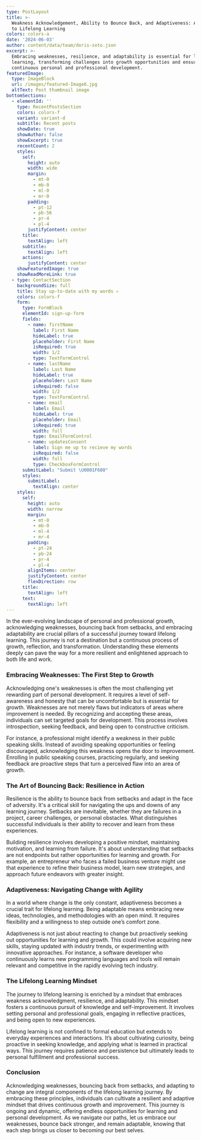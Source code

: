 ```yaml
---
type: PostLayout
title: >-
  Weakness Acknowledgement, Ability to Bounce Back, and Adaptiveness: A Journey
  to Lifelong Learning
colors: colors-a
date: '2024-06-03'
author: content/data/team/doris-soto.json
excerpt: >-
  Embracing weaknesses, resilience, and adaptability is essential for lifelong
  learning, transforming challenges into growth opportunities and ensuring
  continuous personal and professional development.
featuredImage:
  type: ImageBlock
  url: /images/featured-Image6.jpg
  altText: Post thumbnail image
bottomSections:
  - elementId: ''
    type: RecentPostsSection
    colors: colors-f
    variant: variant-d
    subtitle: Recent posts
    showDate: true
    showAuthor: false
    showExcerpt: true
    recentCount: 2
    styles:
      self:
        height: auto
        width: wide
        margin:
          - mt-0
          - mb-0
          - ml-0
          - mr-0
        padding:
          - pt-12
          - pb-56
          - pr-4
          - pl-4
        justifyContent: center
      title:
        textAlign: left
      subtitle:
        textAlign: left
      actions:
        justifyContent: center
    showFeaturedImage: true
    showReadMoreLink: true
  - type: ContactSection
    backgroundSize: full
    title: Stay up-to-date with my words ✍️
    colors: colors-f
    form:
      type: FormBlock
      elementId: sign-up-form
      fields:
        - name: firstName
          label: First Name
          hideLabel: true
          placeholder: First Name
          isRequired: true
          width: 1/2
          type: TextFormControl
        - name: lastName
          label: Last Name
          hideLabel: true
          placeholder: Last Name
          isRequired: false
          width: 1/2
          type: TextFormControl
        - name: email
          label: Email
          hideLabel: true
          placeholder: Email
          isRequired: true
          width: full
          type: EmailFormControl
        - name: updatesConsent
          label: Sign me up to recieve my words
          isRequired: false
          width: full
          type: CheckboxFormControl
      submitLabel: "Submit \U0001F680"
      styles:
        submitLabel:
          textAlign: center
    styles:
      self:
        height: auto
        width: narrow
        margin:
          - mt-0
          - mb-0
          - ml-4
          - mr-4
        padding:
          - pt-24
          - pb-24
          - pr-4
          - pl-4
        alignItems: center
        justifyContent: center
        flexDirection: row
      title:
        textAlign: left
      text:
        textAlign: left
---
```

In the ever-evolving landscape of personal and professional growth, acknowledging weaknesses, bouncing back from setbacks, and embracing adaptability are crucial pillars of a successful journey toward lifelong learning. This journey is not a destination but a continuous process of growth, reflection, and transformation. Understanding these elements deeply can pave the way for a more resilient and enlightened approach to both life and work.

### Embracing Weaknesses: The First Step to Growth

Acknowledging one's weaknesses is often the most challenging yet rewarding part of personal development. It requires a level of self-awareness and honesty that can be uncomfortable but is essential for growth. Weaknesses are not merely flaws but indicators of areas where improvement is needed. By recognizing and accepting these areas, individuals can set targeted goals for development. This process involves introspection, seeking feedback, and being open to constructive criticism.

For instance, a professional might identify a weakness in their public speaking skills. Instead of avoiding speaking opportunities or feeling discouraged, acknowledging this weakness opens the door to improvement. Enrolling in public speaking courses, practicing regularly, and seeking feedback are proactive steps that turn a perceived flaw into an area of growth.

### The Art of Bouncing Back: Resilience in Action

Resilience is the ability to bounce back from setbacks and adapt in the face of adversity. It's a critical skill for navigating the ups and downs of any learning journey. Setbacks are inevitable, whether they are failures in a project, career challenges, or personal obstacles. What distinguishes successful individuals is their ability to recover and learn from these experiences.

Building resilience involves developing a positive mindset, maintaining motivation, and learning from failure. It's about understanding that setbacks are not endpoints but rather opportunities for learning and growth. For example, an entrepreneur who faces a failed business venture might use that experience to refine their business model, learn new strategies, and approach future endeavors with greater insight.

### Adaptiveness: Navigating Change with Agility

In a world where change is the only constant, adaptiveness becomes a crucial trait for lifelong learning. Being adaptable means embracing new ideas, technologies, and methodologies with an open mind. It requires flexibility and a willingness to step outside one’s comfort zone.

Adaptiveness is not just about reacting to change but proactively seeking out opportunities for learning and growth. This could involve acquiring new skills, staying updated with industry trends, or experimenting with innovative approaches. For instance, a software developer who continuously learns new programming languages and tools will remain relevant and competitive in the rapidly evolving tech industry.

### The Lifelong Learning Mindset

The journey to lifelong learning is enriched by a mindset that embraces weakness acknowledgment, resilience, and adaptability. This mindset fosters a continuous pursuit of knowledge and self-improvement. It involves setting personal and professional goals, engaging in reflective practices, and being open to new experiences.

Lifelong learning is not confined to formal education but extends to everyday experiences and interactions. It’s about cultivating curiosity, being proactive in seeking knowledge, and applying what is learned in practical ways. This journey requires patience and persistence but ultimately leads to personal fulfillment and professional success.

### Conclusion

Acknowledging weaknesses, bouncing back from setbacks, and adapting to change are integral components of the lifelong learning journey. By embracing these principles, individuals can cultivate a resilient and adaptive mindset that drives continuous growth and improvement. This journey is ongoing and dynamic, offering endless opportunities for learning and personal development. As we navigate our paths, let us embrace our weaknesses, bounce back stronger, and remain adaptable, knowing that each step brings us closer to becoming our best selves.



